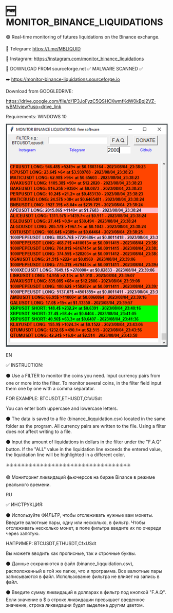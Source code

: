 # 🆓 MONITOR_BINANCE_LIQUIDATIONS

🟢 Real-time monitoring of futures liquidations on the Binance exchange.

📧 Telegram: https://t.me/MBLIQUID

📧 Instagram: https://instagram.com/monitor_binance_liquidations

🔄 DOWNLOAD FROM sourceforge.net ✅ MALWARE SCANNED ✅

➡️ https://monitor-binance-liquidations.sourceforge.io

Download from GOOGLEDRIVE:

https://drive.google.com/file/d/1P3JoFyzC5QSHCKwmfKdW0kBqj2VZ-wBM/view?usp=drive_link

Requirements: WINDOWS 10


![SCREENSHOT](https://github.com/MBLiquid/MBL/blob/main/mbl_screen1.PNG)

EN

✅ INSTRUCTION:

⚫ Use a FILTER to monitor the coins you need. Input currency pairs from one or more into the filter. To monitor several coins, in the filter field input them one by one with a comma separator.

FOR EXAMPLE: BTCUSDT,ETHUSDT,CfxUSdt

You can enter both uppercase and lowercase letters.

⚫ The data is saved to a file (binance_liqquidation.csv) located in the same folder as the program. All currency pairs are written to the file. Using a filter does not affect writing to a file.

⚫ Input the amount of liquidations in dollars in the filter under the "F.A.Q" button. If the "ALL" value in the liquidation line exceeds the entered value, the liquidation line will be highlighted in a different color.

✳️✳️✳️✳️✳️✳️✳️✳️✳️✳️✳️✳️✳️✳️✳️✳️✳️✳️✳️✳️✳️✳️✳️✳️✳️✳️✳️✳️✳️✳️✳️✳️✳️

🟢 Мониторинг ликвидаций фьючерсов на бирже Binance в режиме реального времени.

RU

✅  ИНСТРУКЦИЯ:

⚫ Используйте ФИЛЬТР, чтобы отслеживать нужные вам монеты. Введите валютные пары, одну или несколько, в фильтр. Чтобы отслеживать несколько монет, в поле фильтра введите их по очереди через запятую.

НАПРИМЕР: BTCUSDT,ETHUSDT,CfxUSdt

Вы можете вводить как прописные, так и строчные буквы.

⚫ Данные сохраняются в файл (binance_liqquidation.csv), расположенный в той же папке, что и программа. Все валютные пары записываются в файл. Использование фильтра не влияет на запись в файл.

⚫ Введите сумму ликвидаций в долларах в фильтр под кнопкой "F.A.Q". Если значение в $ в строке ликвидации превышает введенное значение, строка ликвидации будет выделена другим цветом.




